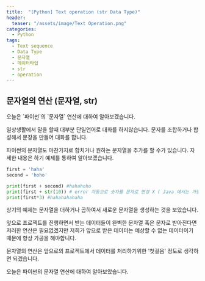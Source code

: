 ```yaml
---
title:  "[Python] Text operation (str Data Type)"
header:
  teaser: "/assets/image/Text Operation.png"
categories: 
  - Python
tags:
  - Text sequence
  - Data Type
  - 문자열
  - 데이터타입
  - str
  - operation
---
```

<h2>문자열의 연산 (문자열, str)</h2>
오늘은 `파이썬`의 `문자열` 연산에 대하여 알아보겠습니다. 

일상생활에서 말을 할때 대부분 단일언어로 대화를 하지않습니다. 문자를 조합하거나 합성해서 문장을 만들어 대화를 합니다.

파이썬의 문자열도 마찬가지로 합치거나 원하는 문자열을 추가를 할 수가 있습니다. 자세한 내용은 하기 예제를 통하여 알아보겠습니다.

``` python
first = 'haha'
second = 'hoho'

print(first + second) #hahahoho
print(first + str(10)) # error 자동으로 숫자를 문자로 변경 X ( Java 에서는 가능 합니다 !)
print(first*3) #hahahahahaha

```
상기의 예제는 문자열을 더하거나 곱하여서 새로운 문자열을 생성하는 것을 보았습니다. 

앞으로 프로젝트를 진행하면서 받는 데이터들이 완벽한 문자열 혹은 문자로 받아진다면 저러한 연산은 필요없겠지만 저희가 앞으로 받은 데이터는 예상할 수 없는 데이터이기 때문에 항상 가공을 해야합니다. 

문자열의 연산은 앞으로의 프로젝트에서 데이터를 처리하기위한 '첫걸음' 정도로 생각하면 되겠습니다.


오늘은 파이썬의 문자열 연산에 대하여 알아보았습니다.